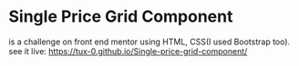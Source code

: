 # Single Price Grid Component
is a challenge on front end mentor using HTML, CSS(I used Bootstrap too).
see it live:
https://tux-0.github.io/Single-price-grid-component/
